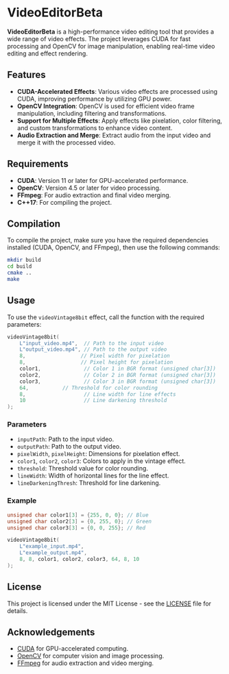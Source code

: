 # VideoEditorBeta

**VideoEditorBeta** is a high-performance video editing tool that provides a wide range of video effects. The project leverages CUDA for fast processing and OpenCV for image manipulation, enabling real-time video editing and effect rendering.

## Features

- **CUDA-Accelerated Effects**: Various video effects are processed using CUDA, improving performance by utilizing GPU power.
- **OpenCV Integration**: OpenCV is used for efficient video frame manipulation, including filtering and transformations.
- **Support for Multiple Effects**: Apply effects like pixelation, color filtering, and custom transformations to enhance video content.
- **Audio Extraction and Merge**: Extract audio from the input video and merge it with the processed video.

## Requirements

- **CUDA**: Version 11 or later for GPU-accelerated performance.
- **OpenCV**: Version 4.5 or later for video processing.
- **FFmpeg**: For audio extraction and final video merging.
- **C++17**: For compiling the project.

## Compilation

To compile the project, make sure you have the required dependencies installed (CUDA, OpenCV, and FFmpeg), then use the following commands:

```bash
mkdir build
cd build
cmake ..
make
```

## Usage

To use the `videoVintage8bit` effect, call the function with the required parameters:

```cpp
videoVintage8bit(
    L"input_video.mp4",  // Path to the input video
    L"output_video.mp4", // Path to the output video
    8,                  // Pixel width for pixelation
    8,                  // Pixel height for pixelation
    color1,              // Color 1 in BGR format (unsigned char[3])
    color2,              // Color 2 in BGR format (unsigned char[3])
    color3,              // Color 3 in BGR format (unsigned char[3])
    64,           // Threshold for color rounding
    8,                   // Line width for line effects
    10                   // Line darkening threshold
);
```

### Parameters

- `inputPath`: Path to the input video.
- `outputPath`: Path to the output video.
- `pixelWidth`, `pixelHeight`: Dimensions for pixelation effect.
- `color1`, `color2`, `color3`: Colors to apply in the vintage effect.
- `threshold`: Threshold value for color rounding.
- `lineWidth`: Width of horizontal lines for the line effect.
- `lineDarkeningThresh`: Threshold for line darkening.

### Example

```cpp
unsigned char color1[3] = {255, 0, 0}; // Blue
unsigned char color2[3] = {0, 255, 0}; // Green
unsigned char color3[3] = {0, 0, 255}; // Red

videoVintage8bit(
    L"example_input.mp4",
    L"example_output.mp4",
    8, 8, color1, color2, color3, 64, 8, 10
);
```

## License

This project is licensed under the MIT License - see the [LICENSE](LICENSE) file for details.

## Acknowledgements

- [CUDA](https://developer.nvidia.com/cuda-zone) for GPU-accelerated computing.
- [OpenCV](https://opencv.org/) for computer vision and image processing.
- [FFmpeg](https://ffmpeg.org/) for audio extraction and video merging.
